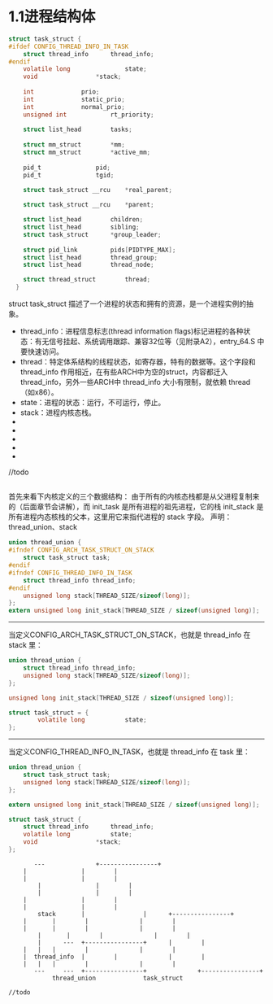 # 1.1进程结构体
```c
struct task_struct {
#ifdef CONFIG_THREAD_INFO_IN_TASK
	struct thread_info		thread_info;
#endif
	volatile long		        state;
  	void				*stack;
  
  	int				prio;
	int				static_prio;
	int				normal_prio;
	unsigned int			rt_priority;
  
  	struct list_head		tasks;
  
  	struct mm_struct		*mm;
	struct mm_struct		*active_mm;
  
  	pid_t				pid;
	pid_t				tgid;
  
	struct task_struct __rcu	*real_parent;

	struct task_struct __rcu	*parent;

	struct list_head		children;
	struct list_head		sibling;
	struct task_struct		*group_leader;
  
	struct pid_link			pids[PIDTYPE_MAX];
	struct list_head		thread_group;
	struct list_head		thread_node;

	struct thread_struct		thread;	
  }
  ```
   
struct task_struct 描述了一个进程的状态和拥有的资源，是一个进程实例的抽象。

-    thread_info：进程信息标志(thread information flags)标记进程的各种状态：有无信号挂起、系统调用跟踪、兼容32位等（见附录A2），entry_64.S 中要快速访问。
-    thread：特定体系结构的线程状态，如寄存器，特有的数据等。这个字段和 thread_info 作用相近，在有些ARCH中为空的struct，内容都迁入 thread_info，另外一些ARCH中 thread_info 大小有限制，就依赖 thread （如x86）。
-    state：进程的状态：运行，不可运行，停止。
-    stack：进程内核态栈。
-    
-    
-    
-    
-    
//todo
## 

首先来看下内核定义的三个数据结构：
由于所有的内核态栈都是从父进程复制来的（后面章节会讲解），而 init_task 是所有进程的祖先进程，它的栈 init_stack 是所有进程内态核栈的父本，这里用它来指代进程的 stack 字段。
声明：thread_union、stack
```c
union thread_union {
#ifndef CONFIG_ARCH_TASK_STRUCT_ON_STACK
	struct task_struct task;
#endif
#ifndef CONFIG_THREAD_INFO_IN_TASK
	struct thread_info thread_info;
#endif
	unsigned long stack[THREAD_SIZE/sizeof(long)]; 
};
extern unsigned long init_stack[THREAD_SIZE / sizeof(unsigned long)];
```

--------------------------------------
当定义CONFIG_ARCH_TASK_STRUCT_ON_STACK，也就是 thread_info 在 stack 里：
```c
union thread_union {
	struct thread_info thread_info;
	unsigned long stack[THREAD_SIZE/sizeof(long)];
};

unsigned long init_stack[THREAD_SIZE / sizeof(unsigned long)];

struct task_struct = {
        volatile long			state;
};
```

--------------------------------------
当定义CONFIG_THREAD_INFO_IN_TASK，也就是 thread_info 在 task 里：
```c
union thread_union {
	struct task_struct task;
	unsigned long stack[THREAD_SIZE/sizeof(long)]; 
};

extern unsigned long init_stack[THREAD_SIZE / sizeof(unsigned long)];

struct task_struct {
	struct thread_info		thread_info;
	volatile long			state;
  	void				*stack;
};
```

```
       ---              +----------------+              			                                
	|               |		 |              			                               
	|               |		 |              			                         
        |               |		 |              			                         
       	|               |		 |              			                         
	|               |		 |              			                         
	|               |		 |              			                         
        stack		|                |		+----------------+
	|		|		 |              |		 |
	|		|		 |              |		 |
        | 		|		 |              |		 |
       	|      ---	+----------------+		|		 |
	|	|	|		 |              |		 |
	|  thread_info	|		 |              |		 |
	|	|	|		 |              |		 |
       ---     ---	+----------------+              +----------------+
			thread_union			 task_struct
```

```
//todo
```